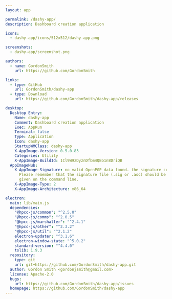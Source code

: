 ```yaml
---
layout: app

permalink: /dashy-app/
description: Dashboard creation application

icons:
  - dashy-app/icons/512x512/dashy-app.png

screenshots:
  - dashy-app/screenshot.png

authors:
  - name: GordonSmith
    url: https://github.com/GordonSmith

links:
  - type: GitHub
    url: GordonSmith/dashy-app
  - type: Download
    url: https://github.com/GordonSmith/dashy-app/releases

desktop:
  Desktop Entry:
    Name: dashy-app
    Comment: Dashboard creation application
    Exec: AppRun
    Terminal: false
    Type: Application
    Icon: dashy-app
    StartupWMClass: dashy-app
    X-AppImage-Version: 0.5.0.83
    Categories: Utility
    X-AppImage-BuildId: 1Cl9W9zDyznDfbm4QBo1n8DriQB
  AppImageHub:
    X-AppImage-Signature: no valid OpenPGP data found. the signature could not be verified.
      Please remember that the signature file (.sig or .asc) should be the first file
      given on the command line.
    X-AppImage-Type: 2
    X-AppImage-Architecture: x86_64

electron:
  main: lib/main.js
  dependencies:
    "@hpcc-js/common": "^2.5.0"
    "@hpcc-js/comms": "^2.0.5"
    "@hpcc-js/marshaller": "^2.4.1"
    "@hpcc-js/other": "^2.3.2"
    "@hpcc-js/util": "^2.1.2"
    electron-updater: "^3.1.6"
    electron-window-state: "^5.0.2"
    standard-version: "^4.4.0"
    tslib: 1.9.3
  repository:
    type: git
    url: git+https://github.com/GordonSmith/dashy-app.git
  author: Gordon Smith <gordonjsmith@gmail.com>
  license: Apache-2.0
  bugs:
    url: https://github.com/GordonSmith/dashy-app/issues
  homepage: https://github.com/GordonSmith/dashy-app
---
```

